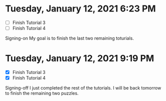 # Tuesday, January 12, 2021 6:23 PM
- [ ] Finish Tutorial 3
- [ ] Finish Tutorial 4

Signing-on My goal is to finish the last two remaining toturials. 

# Tuesday, January 12, 2021 9:19 PM
- [X] Finish Tutorial 3
- [X] Finish Tutorial 4

Signing-off I just completed the rest of the tutorials. I will be back tomorrow to finish the remaining two puzzles.